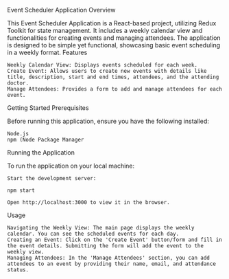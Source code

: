Event Scheduler Application
Overview

This Event Scheduler Application is a React-based project, utilizing Redux Toolkit for state management. It includes a weekly calendar view and functionalities for creating events and managing attendees. The application is designed to be simple yet functional, showcasing basic event scheduling in a weekly format.
Features

    Weekly Calendar View: Displays events scheduled for each week.
    Create Event: Allows users to create new events with details like title, description, start and end times, attendees, and the attending doctor.
    Manage Attendees: Provides a form to add and manage attendees for each event.

Getting Started
Prerequisites

Before running this application, ensure you have the following installed:

    Node.js
    npm (Node Package Manager

Running the Application

To run the application on your local machine:

    Start the development server:

    npm start

    Open http://localhost:3000 to view it in the browser.

Usage

    Navigating the Weekly View: The main page displays the weekly calendar. You can see the scheduled events for each day.
    Creating an Event: Click on the 'Create Event' button/form and fill in the event details. Submitting the form will add the event to the weekly view.
    Managing Attendees: In the 'Manage Attendees' section, you can add attendees to an event by providing their name, email, and attendance status.
